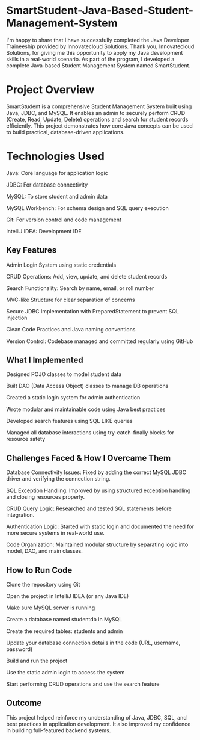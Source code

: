 # SmartStudent-Java-Based-Student-Management-System

I'm happy to share that I have successfully completed the Java Developer Traineeship provided by Innovatecloud Solutions. Thank you, Innovatecloud Solutions, for giving me this opportunity to apply my Java development skills in a real-world scenario. As part of the program, I developed a complete Java-based Student Management System named SmartStudent.

# Project Overview

SmartStudent is a comprehensive Student Management System built using Java, JDBC, and MySQL. It enables an admin to securely perform CRUD (Create, Read, Update, Delete) operations and search for student records efficiently. This project demonstrates how core Java concepts can be used to build practical, database-driven applications.

# Technologies Used

Java: Core language for application logic

JDBC: For database connectivity

MySQL: To store student and admin data

MySQL Workbench: For schema design and SQL query execution

Git: For version control and code management

IntelliJ IDEA: Development IDE

## Key Features

Admin Login System using static credentials

CRUD Operations: Add, view, update, and delete student records

Search Functionality: Search by name, email, or roll number

MVC-like Structure for clear separation of concerns

Secure JDBC Implementation with PreparedStatement to prevent SQL injection

Clean Code Practices and Java naming conventions

Version Control: Codebase managed and committed regularly using GitHub

## What I Implemented

Designed POJO classes to model student data

Built DAO (Data Access Object) classes to manage DB operations

Created a static login system for admin authentication

Wrote modular and maintainable code using Java best practices

Developed search features using SQL LIKE queries

Managed all database interactions using try-catch-finally blocks for resource safety

## Challenges Faced & How I Overcame Them

Database Connectivity Issues: Fixed by adding the correct MySQL JDBC driver and verifying the connection string.

SQL Exception Handling: Improved by using structured exception handling and closing resources properly.

CRUD Query Logic: Researched and tested SQL statements before integration.

Authentication Logic: Started with static login and documented the need for more secure systems in real-world use.

Code Organization: Maintained modular structure by separating logic into model, DAO, and main classes.

## How to Run Code

Clone the repository using Git

Open the project in IntelliJ IDEA (or any Java IDE)

Make sure MySQL server is running

Create a database named studentdb in MySQL

Create the required tables: students and admin

Update your database connection details in the code (URL, username, password)

Build and run the project

Use the static admin login to access the system

Start performing CRUD operations and use the search feature

## Outcome

This project helped reinforce my understanding of Java, JDBC, SQL, and best practices in application development. It also improved my confidence in building full-featured backend systems.
